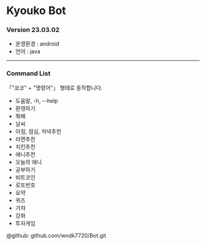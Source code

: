 # Kyouko Bot
### Version 23.03.02

- 운영환경 : android
- 언어 : java

---

### Command List

 「"쿄코" + "명령어"」 형태로 동작합니다.

   - 도움말, -h, --help
   - 환영하기
   - 뭐해
   - 날씨
   - 아침, 점심, 저녁추천
   - 라면추천
   - 치킨추천
   - 애니추천
   - 오늘의 애니
   - 공부하기
   - 비트코인
   - 로또번호
   - 요약
   - 퀴즈
   - 가챠
   - 강화
   - 투자게임

@github: github.com/wndk7720/Bot.git
